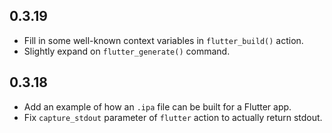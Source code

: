 ## 0.3.19

* Fill in some well-known context variables in `flutter_build()` action.
* Slightly expand on `flutter_generate()` command.

## 0.3.18

* Add an example of how an `.ipa` file can be built for a Flutter app.
* Fix `capture_stdout` parameter of `flutter` action to actually return stdout.
